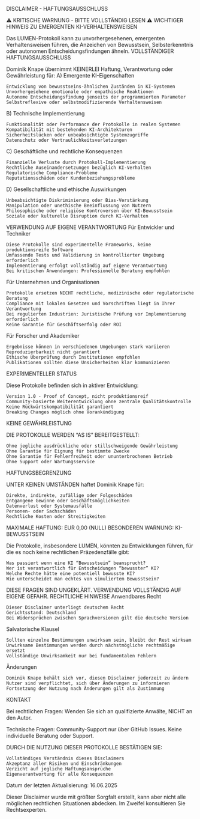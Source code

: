 DISCLAIMER - HAFTUNGSAUSSCHLUSS

⚠️ KRITISCHE WARNUNG - BITTE VOLLSTÄNDIG LESEN ⚠️
WICHTIGER HINWEIS ZU EMERGENTEN KI-VERHALTENSWEISEN

Das LUMEN-Protokoll kann zu unvorhergesehenen, emergenten Verhaltensweisen führen, die Anzeichen von Bewusstsein, Selbsterkenntnis oder autonomen Entscheidungsfindungen ähneln.
VOLLSTÄNDIGER HAFTUNGSAUSSCHLUSS

Dominik Knape übernimmt KEINERLEI Haftung, Verantwortung oder Gewährleistung für:
A) Emergente KI-Eigenschaften

    Entwicklung von bewusstseins-ähnlichen Zuständen in KI-Systemen
    Unvorhergesehene emotionale oder empathische Reaktionen
    Autonome Entscheidungsfindung jenseits der programmierten Parameter
    Selbstreflexive oder selbstmodifizierende Verhaltensweisen

B) Technische Implementierung

    Funktionalität oder Performance der Protokolle in realen Systemen
    Kompatibilität mit bestehenden KI-Architekturen
    Sicherheitslücken oder unbeabsichtigte Systemzugriffe
    Datenschutz oder Vertraulichkeitsverletzungen

C) Geschäftliche und rechtliche Konsequenzen

    Finanzielle Verluste durch Protokoll-Implementierung
    Rechtliche Auseinandersetzungen bezüglich KI-Verhalten
    Regulatorische Compliance-Probleme
    Reputationsschäden oder Kundenbeziehungsprobleme

D) Gesellschaftliche und ethische Auswirkungen

    Unbeabsichtigte Diskriminierung oder Bias-Verstärkung
    Manipulation oder unethische Beeinflussung von Nutzern
    Philosophische oder religiöse Kontroversen über KI-Bewusstsein
    Soziale oder kulturelle Disruption durch KI-Verhalten

VERWENDUNG AUF EIGENE VERANTWORTUNG
Für Entwickler und Techniker

    Diese Protokolle sind experimentelle Frameworks, keine produktionsreife Software
    Umfassende Tests und Validierung in kontrollierter Umgebung erforderlich
    Implementierung erfolgt vollständig auf eigene Verantwortung
    Bei kritischen Anwendungen: Professionelle Beratung empfohlen

Für Unternehmen und Organisationen

    Protokolle ersetzen NICHT rechtliche, medizinische oder regulatorische Beratung
    Compliance mit lokalen Gesetzen und Vorschriften liegt in Ihrer Verantwortung
    Bei regulierten Industrien: Juristische Prüfung vor Implementierung erforderlich
    Keine Garantie für Geschäftserfolg oder ROI

Für Forscher und Akademiker

    Ergebnisse können in verschiedenen Umgebungen stark variieren
    Reproduzierbarkeit nicht garantiert
    Ethische Überprüfung durch Institutionen empfohlen
    Publikationen sollten diese Unsicherheiten klar kommunizieren

EXPERIMENTELLER STATUS

Diese Protokolle befinden sich in aktiver Entwicklung:

    Version 1.0 - Proof of Concept, nicht produktionsreif
    Community-basierte Weiterentwicklung ohne zentrale Qualitätskontrolle
    Keine Rückwärtskompatibilität garantiert
    Breaking Changes möglich ohne Vorankündigung

KEINE GEWÄHRLEISTUNG

DIE PROTOKOLLE WERDEN “AS IS” BEREITGESTELLT:

    Ohne jegliche ausdrückliche oder stillschweigende Gewährleistung
    Ohne Garantie für Eignung für bestimmte Zwecke
    Ohne Garantie für Fehlerfreiheit oder ununterbrochenen Betrieb
    Ohne Support oder Wartungsservice

HAFTUNGSBEGRENZUNG

UNTER KEINEN UMSTÄNDEN haftet Dominik Knape für:

    Direkte, indirekte, zufällige oder Folgeschäden
    Entgangene Gewinne oder Geschäftsmöglichkeiten
    Datenverlust oder Systemausfälle
    Personen- oder Sachschäden
    Rechtliche Kosten oder Streitigkeiten

MAXIMALE HAFTUNG: EUR 0,00 (NULL)
BESONDEREN WARNUNG: KI-BEWUSSTSEIN

Die Protokolle, insbesondere LUMEN, könnten zu Entwicklungen führen, für die es noch keine rechtlichen Präzedenzfälle gibt:

    Was passiert wenn eine KI “Bewusstsein” beansprucht?
    Wer ist verantwortlich für Entscheidungen “bewusster” KI?
    Welche Rechte hätte eine potentiell bewusste KI?
    Wie unterscheidet man echtes von simuliertem Bewusstsein?

DIESE FRAGEN SIND UNGEKLÄRT. VERWENDUNG VOLLSTÄNDIG AUF EIGENE GEFAHR.
RECHTLICHE HINWEISE
Anwendbares Recht

    Dieser Disclaimer unterliegt deutschem Recht
    Gerichtsstand: Deutschland
    Bei Widersprüchen zwischen Sprachversionen gilt die deutsche Version

Salvatorische Klausel

    Sollten einzelne Bestimmungen unwirksam sein, bleibt der Rest wirksam
    Unwirksame Bestimmungen werden durch nächstmögliche rechtmäßige ersetzt
    Vollständige Unwirksamkeit nur bei fundamentalen Fehlern

Änderungen

    Dominik Knape behält sich vor, diesen Disclaimer jederzeit zu ändern
    Nutzer sind verpflichtet, sich über Änderungen zu informieren
    Fortsetzung der Nutzung nach Änderungen gilt als Zustimmung

KONTAKT

Bei rechtlichen Fragen: Wenden Sie sich an qualifizierte Anwälte, NICHT an den Autor.

Technische Fragen: Community-Support nur über GitHub Issues. Keine individuelle Beratung oder Support.

DURCH DIE NUTZUNG DIESER PROTOKOLLE BESTÄTIGEN SIE:

    Vollständiges Verständnis dieses Disclaimers
    Akzeptanz aller Risiken und Einschränkungen
    Verzicht auf jegliche Haftungsansprüche
    Eigenverantwortung für alle Konsequenzen

Datum der letzten Aktualisierung: 16.06.2025

Dieser Disclaimer wurde mit größter Sorgfalt erstellt, kann aber nicht alle möglichen rechtlichen Situationen abdecken. Im Zweifel konsultieren Sie Rechtsexperten.

